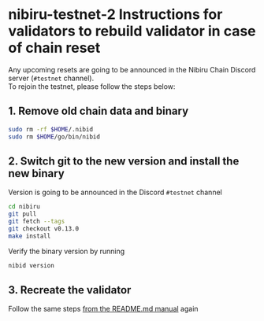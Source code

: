 # nibiru-testnet-2 Instructions for validators to rebuild validator in case of chain reset

  Any upcoming resets are going to be announced in the Nibiru Chain Discord server (`#testnet` channel).  
  To rejoin the testnet, please follow the steps below:

## 1. Remove old chain data and binary

  ```bash
  sudo rm -rf $HOME/.nibid
  sudo rm $HOME/go/bin/nibid
  ```
  
## 2. Switch git to the new version and install the new binary

  Version is going to be announced in the Discord `#testnet` channel

  ```bash
  cd nibiru
  git pull
  git fetch --tags
  git checkout v0.13.0
  make install
  ```

  Verify the binary version by running
  
  ```bash
  nibid version
  ```

## 3. Recreate the validator

Follow the same steps [from the README.md manual](README.md) again
